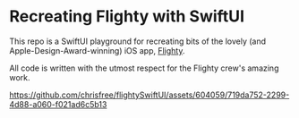 # Recreating Flighty with SwiftUI

This repo is a SwiftUI playground for recreating bits of the lovely (and Apple-Design-Award-winning) iOS app, [Flighty](https://www.flightyapp.com).

All code is written with the utmost respect for the Flighty crew's amazing work.

https://github.com/chrisfree/flightySwiftUI/assets/604059/719da752-2299-4d88-a060-f021ad6c5b13
